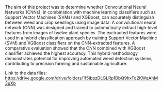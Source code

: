 The aim of this project was to determine whether Convolutional Neural Networks (CNNs), in combination with machine learning classifiers such as Support Vector Machines (SVMs) and XGBoost, can accurately distinguish between weed and crop seedlings using image data.
A convolutional neural network (CNN) was designed and trained to automatically extract high-level features from images of twelve plant species.
The exctracted features were used in a hybrid classification approach by training Support Vector Machine (SVM) and XGBoost classifiers on the CNN-extracted features.
A comparative evaluation showed that the CNN combined with XGBoost classifier achieved the highest accuracy.
This hybrid methodology demonstrates potential for improving automated weed detection systems, contributing to precision farming and sustainable agriculture.

Link to the data files: https://drive.google.com/drive/folders/1f5ibpzDLGLRp1DbQ9hxFq2KWqAhM3uXp
